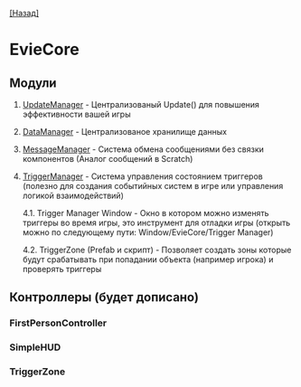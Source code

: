 [[Назад]](../../../README%20RU.md)

# EvieCore

## Модули

1. [UpdateManager](./updateManager.md) - Централизованый Update() для повышения эффективности вашей игры

2. [DataManager](./dataManager.md) - Централизованое хранилище данных

3. [MessageManager](./messageManager.md) - Система обмена сообщениями без связки компонентов (Аналог сообщений в Scratch)

4. [TriggerManager](./triggerManager.md) - Система управления состоянием триггеров (полезно для создания событийных систем в игре или управления логикой взаимодействий)

    4.1. Trigger Manager Window - Окно в котором можно изменять триггеры во время игры, это инструмент для отладки игры (открыть можно по следующему пути: Window/EvieCore/Trigger Manager)
    
    4.2. TriggerZone (Prefab и скрипт) - Позволяет создать зоны которые будут срабатывать при попадании объекта (например игрока) и проверять триггеры

## Контроллеры (будет дописано)

### FirstPersonController

### SimpleHUD

### TriggerZone